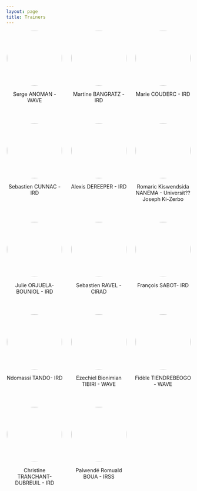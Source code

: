 ```yaml
---
layout: page
title: Trainers
---
```


<div style="display: flex; flex-wrap: wrap; gap: 20px; justify-content: space-between;">

  <div style="flex: 1 1 calc(33.333% - 20px); text-align: center; margin-bottom: 20px;">
    <img src="/cibig/assets/img/trainer_serge_anoman.jpg" style="height: 150px; border-radius: 50%; margin: 0 auto;">
    <p>Serge ANOMAN - WAVE</p>
  </div>

  <div style="flex: 1 1 calc(33.333% - 20px); text-align: center; margin-bottom: 20px;">
    <img src="/cibig/assets/img/trainer_martine_bangratz.jpeg" style="height: 150px; border-radius: 50%; margin: 0 auto;">
    <p>Martine BANGRATZ - IRD</p>
  </div>

  <div style="flex: 1 1 calc(33.333% - 20px); text-align: center; margin-bottom: 20px;">
    <img src="/cibig/assets/img/trainer_anonym.jpeg" style="height: 150px; border-radius: 50%; margin: 0 auto;">
    <p>Marie COUDERC - IRD</p>
  </div>

  <div style="flex: 1 1 calc(33.333% - 20px); text-align: center; margin-bottom: 20px;">
    <img src="/cibig/assets/img/trainer_sebastien_cunnac.jpeg" style="height: 150px; border-radius: 50%; margin: 0 auto;">
    <p>Sebastien CUNNAC - IRD</p>
  </div>

  <div style="flex: 1 1 calc(33.333% - 20px); text-align: center; margin-bottom: 20px;">
    <img src="/cibig/assets/img/trainer_alexis_dereeper.jpeg" style="height: 150px; border-radius: 50%; margin: 0 auto;">
    <p>Alexis DEREEPER - IRD</p>
  </div>

  <div style="flex: 1 1 calc(33.333% - 20px); text-align: center; margin-bottom: 20px;">
    <img src="/cibig/assets/img/trainer_romaric_nanema.jpeg" style="height: 150px; border-radius: 50%; margin: 0 auto;">
    <p>Romaric Kiswendsida NANEMA - Universit?? Joseph Ki-Zerbo</p>
  </div>

  <div style="flex: 1 1 calc(33.333% - 20px); text-align: center; margin-bottom: 20px;">
    <img src="/cibig/assets/img/trainer_julie_orjuela.jpg" style="height: 150px; border-radius: 50%; margin: 0 auto;">
    <p>Julie ORJUELA-BOUNIOL - IRD</p>
  </div>

  <div style="flex: 1 1 calc(33.333% - 20px); text-align: center; margin-bottom: 20px;">
    <img src="/cibig/assets/img/trainer_sebastien_ravel.jpg" style=" height: 150px; border-radius: 50%; margin: 0 auto;">
    <p>Sebastien RAVEL - CIRAD</p>
  </div>

  <div style="flex: 1 1 calc(33.333% - 20px); text-align: center; margin-bottom: 20px;">
    <img src="/cibig/assets/img/trainer_francois_sabot.jpeg" style="height: 150px; border-radius: 50%; margin: 0 auto;">
    <p>François SABOT- IRD</p>
  </div>

  <div style="flex: 1 1 calc(33.333% - 20px); text-align: center; margin-bottom: 20px;">
    <img src="/cibig/assets/img/trainer_ndomassi_tando.jpg" style="height: 150px; border-radius: 50%; margin: 0 auto;">
    <p>Ndomassi TANDO- IRD</p>
  </div>

  <div style="flex: 1 1 calc(33.333% - 20px); text-align: center; margin-bottom: 20px;">
    <img src="/cibig/assets/img/trainer_ezechiel_tibiri.jpeg" style="height: 150px; border-radius: 50%; margin: 0 auto;">
    <p>Ezechiel Bionimian TIBIRI - WAVE</p>
  </div>

  <div style="flex: 1 1 calc(33.333% - 20px); text-align: center; margin-bottom: 20px;">
    <img src="/cibig/assets/img/trainer_fidele_tiendrebeogo.jpeg" style="height: 150px; border-radius: 50%; margin: 0 auto;">
    <p>Fidèle TIENDREBEOGO - WAVE</p>
  </div>

  <div style="flex: 1 1 calc(33.333% - 20px); text-align: center; margin-bottom: 20px;">
    <img src="/cibig/assets/img/trainer_christine_tranchant.jpeg" style="height: 150px; border-radius: 50%; margin: 0 auto;">
    <p>Christine TRANCHANT-DUBREUIL - IRD</p>
  </div>

  <div style="flex: 1 1 calc(33.333% - 20px); text-align: center; margin-bottom: 20px;">
    <img src="/cibig/assets/img/trainer_romuald_boua.jpeg" style="height: 150px; border-radius: 50%; margin: 0 auto;">
    <p>Palwendé Romuald BOUA - IRSS</p>
  </div>

  <!-- Ajout d'un div vide pour ??quilibrer la derni??re ligne -->
  <div style="flex: 1 1 calc(33.333% - 20px); text-align: center; margin-bottom: 20px;">
  </div>

  <div style="flex: 1 1 calc(33.333% - 20px); text-align: center; margin-bottom: 20px;">
  </div>

</div>



